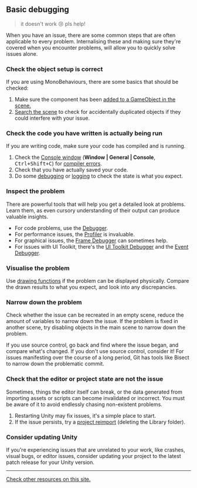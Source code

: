 ## Basic debugging

> it doesn't work
> 😢 pls help!

When you have an issue, there are some common steps that are often applicable to every problem. Internalising these and making sure they're covered when you encounter problems, will allow you to quickly solve issues alone.

### Check the object setup is correct
If you are using MonoBehaviours, there are some basics that should be checked:
1. Make sure the component has been [added to a GameObject in the scene.](https://docs.unity3d.com/Manual/UsingComponents.html)
1. [Search the scene](../Scene%20View/Searching.md) to check for accidentally duplicated objects if they could interfere with your issue.

### Check the code you have written is actually being run
If you are writing code, make sure your code has compiled and is running.
1. Check the [Console window](https://docs.unity3d.com/Manual/Console.html) (**Window | General | Console**, <kbd>Ctrl+Shift+C</kbd>) for [compiler errors](../Editor/Compiler%20Errors.md).
1. Check that you have actually saved your code.
1. Do some [debugging](../Debugging/Debugger.md) or [logging](../Debugging/Logging/How-to.md) to check the state is what you expect.

### Inspect the problem
There are powerful tools that will help you get a detailed look at problems. Learn them, as even cursory understanding of their output can produce valuable insights.  
- For code problems, use the [Debugger](../Debugging/Debugger.md).  
- For performance issues, the [Profiler](https://docs.unity3d.com/Manual/Profiler.html) is invaluable.
- For graphical issues, the [Frame Debugger](https://docs.unity3d.com/Manual/frame-debugger-window.html) can sometimes help.
- For issues with UI Toolkit, there's the [UI Toolkit Debugger](https://docs.unity3d.com/Manual/UIE-ui-debugger.html) and the [Event Debugger](../UI%20Toolkit/Input%20Issues.md).

### Visualise the problem
Use [drawing functions](../Debugging/Draw%20Functions.md) if the problem can be displayed physically. Compare the drawn results to what you expect, and look into any discrepancies.

### Narrow down the problem
Check whether the issue can be recreated in an empty scene, reduce the amount of variables to narrow down the issue. If the problem is fixed in another scene, try disabling objects in the main scene to narrow down the problem.  

If you use source control, go back and find where the issue began, and compare what's changed. If you don't use source control, consider it!
For issues manifesting over the course of a long period, Git has tools like Bisect to narrow down the problematic commit.

### Check that the editor or project state are not the issue
Sometimes, things the editor itself can break, or the data generated from importing assets or scripts can become invalidated or incorrect. You must be aware of it to avoid endlessly chasing non-existent problems.
1. Restarting Unity may fix issues, it's a simple place to start.
1. If the issue persists, try a [project reimport](../Script%20Loading%20Issues/Project%20Reimport.md) (deleting the Library folder).

### Consider updating Unity
If you're experiencing issues that are unrelated to your work, like crashes, visual bugs, or editor issues,
consider updating your project to the latest patch release for your Unity version.


---
[Check other resources on this site.](../Index.md)
